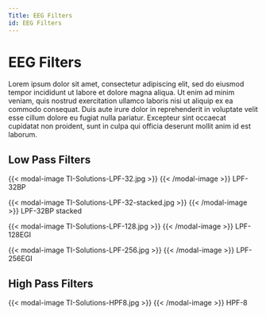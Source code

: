 ```yaml
---
Title: EEG Filters
id: EEG Filters
---
```

# EEG Filters

Lorem ipsum dolor sit amet, consectetur adipiscing elit, sed do eiusmod tempor incididunt ut labore et dolore magna aliqua. Ut enim ad minim veniam, quis nostrud exercitation ullamco laboris nisi ut aliquip ex ea commodo consequat. Duis aute irure dolor in reprehenderit in voluptate velit esse cillum dolore eu fugiat nulla pariatur. Excepteur sint occaecat cupidatat non proident, sunt in culpa qui officia deserunt mollit anim id est laborum.

## Low Pass Filters

{{< modal-image TI-Solutions-LPF-32.jpg >}}
{{< /modal-image >}}
LPF-32BP

{{< modal-image TI-Solutions-LPF-32-stacked.jpg >}}
{{< /modal-image >}}
LPF-32BP stacked

{{< modal-image TI-Solutions-LPF-128.jpg >}}
{{< /modal-image >}}
LPF-128EGI

{{< modal-image TI-Solutions-LPF-256.jpg >}}
{{< /modal-image >}}
LPF-256EGI

## High Pass Filters

{{< modal-image TI-Solutions-HPF8.jpg >}}
{{< /modal-image >}}
HPF-8
